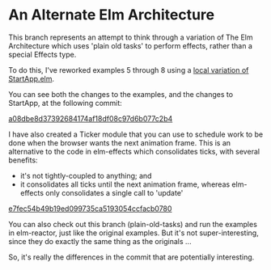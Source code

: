 # An Alternate Elm Architecture

This branch represents an attempt to think through a variation of The Elm Architecture
which uses 'plain old tasks' to perform effects, rather than a special Effects type.

To do this, I've reworked examples 5 through 8 using a 
[local variation of StartApp.elm](start-app/StartApp.elm). 

You can see both the changes to the examples, and the changes to StartApp, at the
following commit:

[a08dbe8d37392684174af18df08c97d6b077c2b4](https://github.com/rgrempel/elm-architecture-tutorial/commit/a08dbe8d37392684174af18df08c97d6b077c2b4)

I have also created a Ticker module that you can use to schedule work to be
done when the browser wants the next animation frame. This is an alternative
to the code in elm-effects which consolidates ticks, with several benefits:

* it's not tightly-coupled to anything; and
* it consolidates all ticks until the next animation frame, whereas elm-effects
  only consolidates a single call to 'update'

[e7fec54b49b19ed099735ca5193054ccfacb0780](https://github.com/rgrempel/elm-architecture-tutorial/commit/e7fec54b49b19ed099735ca5193054ccfacb0780)

You can also check out this branch (plain-old-tasks) and run the examples in
elm-reactor, just like the original examples. But it's not super-interesting,
since they do exactly the same thing as the originals ...

So, it's really the differences in the commit that are potentially interesting.
